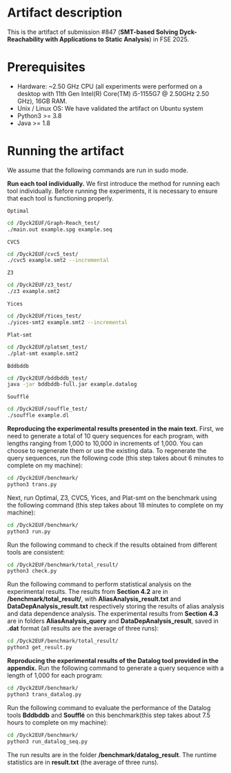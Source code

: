 # Artifact description
This is the artifact of submission #847 (**SMT-based Solving Dyck-Reachability with Applications to Static Analysis**) in FSE 2025.


# Prerequisites
+ Hardware: ~2.50 GHz CPU (all experiments were performed on a desktop with 11th Gen Intel(R) Core(TM) i5-1155G7 @ 2.50GHz 2.50 GHz), 16GB RAM.
+ Unix / Linux OS: We have validated the artifact on Ubuntu system
+ Python3 >= 3.8
+ Java >= 1.8

# Running the artifact
We assume that the following commands are run in sudo mode.

**Run each tool individually.**
We first introduce the method for running each tool individually. Before running the experiments, it is necessary to ensure that each tool is functioning properly.

`Optimal`

```sh
cd /Dyck2EUF/Graph-Reach_test/
./main.out example.spg example.seq
```

`CVC5`

```sh
cd /Dyck2EUF/cvc5_test/
./cvc5 example.smt2 --incremental
```

`Z3`

```sh
cd /Dyck2EUF/z3_test/
./z3 example.smt2
```

`Yices`

```sh
cd /Dyck2EUF/Yices_test/
./yices-smt2 example.smt2 --incremental
```

`Plat-smt`

```sh
cd /Dyck2EUF/platsmt_test/
./plat-smt example.smt2
```

`Bddbddb`

```sh
cd /Dyck2EUF/bddbddb_test/
java -jar bddbddb-full.jar example.datalog
```

`Soufflé`

```sh
cd /Dyck2EUF/souffle_test/
./souffle example.dl
```
**Reproducing the experimental results presented in the main text.**
First, we need to generate a total of 10 query sequences for each program, with lengths ranging from 1,000 to 10,000 in increments of 1,000. You can choose to regenerate them or use the existing data. To regenerate the query sequences, run the following code (this step takes about 6 minutes to complete on my machine):

```sh
cd /Dyck2EUF/benchmark/
python3 trans.py
```

Next, run Optimal, Z3, CVC5, Yices, and Plat-smt on the benchmark using the following command (this step takes about 18 minutes to complete on my machine):

```sh
cd /Dyck2EUF/benchmark/
python3 run.py
```
Run the following command to check if the results obtained from different tools are consistent:

```sh
cd /Dyck2EUF/benchmark/total_result/
python3 check.py
```

Run the following command to perform statistical analysis on the experimental results. The results from **Section 4.2** are in **/benchmark/total_result/**, with **AliasAnalysis_result.txt** and **DataDepAnalysis_result.txt** respectively storing the results of alias analysis and data dependence analysis. The experimental results from  **Section 4.3** are in folders **AliasAnalysis_query** and **DataDepAnalysis_result**, saved in **.dat** format (all results are the average of three runs):

```sh
cd /Dyck2EUF/benchmark/total_result/
python3 get_result.py
```

**Reproducing the experimental results of the Datalog tool provided in the appendix.**
Run the following command to generate a query sequence with a length of 1,000 for each program:

```sh
cd /Dyck2EUF/benchmark/
python3 trans_datalog.py
```
Run the following command to evaluate the performance of the Datalog tools **Bddbddb** and **Soufflé** on this benchmark(this step takes about 7.5 hours to complete on my machine):

```sh
cd /Dyck2EUF/benchmark/
python3 run_datalog_seq.py
```
The run results are in the folder **/benchmark/datalog_result**. The runtime statistics are in **result.txt** (the average of three runs).